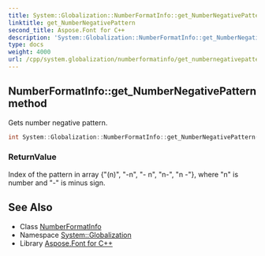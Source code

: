 ```yaml
---
title: System::Globalization::NumberFormatInfo::get_NumberNegativePattern method
linktitle: get_NumberNegativePattern
second_title: Aspose.Font for C++
description: 'System::Globalization::NumberFormatInfo::get_NumberNegativePattern method. Gets number negative pattern in C++.'
type: docs
weight: 4000
url: /cpp/system.globalization/numberformatinfo/get_numbernegativepattern/
---
```

## NumberFormatInfo::get_NumberNegativePattern method


Gets number negative pattern.

```cpp
int System::Globalization::NumberFormatInfo::get_NumberNegativePattern() const
```


### ReturnValue

Index of the pattern in array {"(n)", "-n", "- n", "n-", "n -"}, where "n" is number and "-" is minus sign.

## See Also

* Class [NumberFormatInfo](../)
* Namespace [System::Globalization](../../)
* Library [Aspose.Font for C++](../../../)
